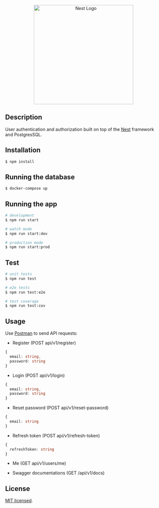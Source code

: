 <p align="center">
  <a href="http://nestjs.com/" target="blank"><img src="https://nestjs.com/img/logo_text.svg" width="320" alt="Nest Logo" /></a>
</p>

## Description

User authentication and authorization built on top of the [Nest](https://github.com/nestjs/nest) framework and PostgresSQL.

## Installation

```bash
$ npm install
```

## Running the database
```bash
$ docker-compose up
```

## Running the app

```bash
# development
$ npm run start

# watch mode
$ npm run start:dev

# production mode
$ npm run start:prod
```

## Test

```bash
# unit tests
$ npm run test

# e2e tests
$ npm run test:e2e

# test coverage
$ npm run test:cov
```

## Usage
Use [Postman](https://www.getpostman.com/) to send API requests:

- Register (POST api/v1/register)
```typescript
{
  email: string,
  password: string
}
```

- Login (POST api/v1/login)
```typescript
{
  email: string,
  password: string
}
```

- Reset password (POST api/v1/reset-password)
```typescript
{
  email: string
}
```

- Refresh token (POST api/v1/refresh-token)
```typescript
{
  refreshToken: string
}
```

- Me (GET api/v1/users/me)
 
- Swagger documentations (GET /api/v1/docs)
 
## License
[MIT licensed](LICENSE).
